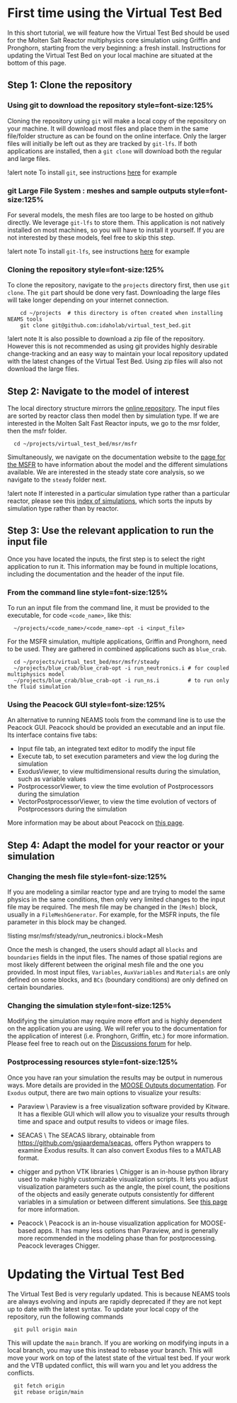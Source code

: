 # First time using the Virtual Test Bed

In this short tutorial, we will feature how the Virtual Test Bed should be used for the Molten Salt Reactor
multiphysics core simulation using Griffin and Pronghorn, starting from the very beginning: a fresh install.
Instructions for updating the Virtual Test Bed on your local machine are situated at the bottom of this page.

## Step 1: Clone the repository

### Using git to download the repository style=font-size:125%


Cloning the repository using `git` will make a local copy of the repository on your machine. It will download
most files and place them in the same file/folder structure as can be found on the online interface. Only the
larger files will initially be left out as they are tracked by `git-lfs`. If both applications are installed,
then a `git clone` will download both the regular and large files.

!alert note
To install `git`, see instructions [here](https://git-scm.com/book/en/v2/Getting-Started-Installing-Git) for example

### git Large File System : meshes and sample outputs style=font-size:125%


For several models, the mesh files are too large to be hosted on github directly. We leverage `git-lfs` to
store them. This application is not natively installed on most machines, so you will have to install it yourself.
If you are not interested by these models, feel free to skip this step.

!alert note
To install `git-lfs`, see instructions [here](https://git-lfs.github.com/) for example

### Cloning the repository style=font-size:125%


To clone the repository, navigate to the `projects` directory first, then use `git clone`. The `git` part should be
done very fast. Downloading the large files will take longer depending on your internet connection.

```
    cd ~/projects  # this directory is often created when installing NEAMS tools
    git clone git@github.com:idaholab/virtual_test_bed.git
```

!alert note
It is also possible to download a zip file of the repository. However this is not recommended as using
git provides highly desirable change-tracking and an easy way to maintain your local repository updated
with the latest changes of the Virtual Test Bed. Using zip files will also not download the large files.

## Step 2: Navigate to the model of interest

The local directory structure mirrors the [online repository](https://github.com/idaholab/virtual_test_bed).
The input files are sorted by reactor class then model then by simulation type. If we are interested in the Molten Salt
Fast Reactor inputs, we go to the msr folder, then the msfr folder.

```
  cd ~/projects/virtual_test_bed/msr/msfr
```

Simultaneously, we navigate on the documentation website to the [page for the MSFR](https://mooseframework.inl.gov/virtual_test_bed/msfr/index.html)
to have information about the model and the different simulations available. We are interested in the steady state
core analysis, so we navigate to the `steady` folder next.

!alert note
If interested in a particular simulation type rather than a particular reactor, please see this
[index of simulations](resources/simulation_type.md), which sorts the inputs by simulation type rather
than by reactor.

## Step 3: Use the relevant application to run the input file

Once you have located the inputs, the first step is to select the right application to run it.
This information may be found in multiple locations, including the documentation and the header of the input
file.

### From the command line style=font-size:125%


To run an input file from the command line, it must be provided to the executable, for code `<code_name>`, like this:

```
  ~/projects/<code_name>/<code_name>-opt -i <input_file>
```

For the MSFR simulation, multiple applications, Griffin and Pronghorn, need to be used. They are
gathered in combined applications such as `blue_crab`.

```
  cd ~/projects/virtual_test_bed/msr/msfr/steady
  ~/projects/blue_crab/blue_crab-opt -i run_neutronics.i # for coupled multiphysics model
  ~/projects/blue_crab/blue_crab-opt -i run_ns.i         # to run only the fluid simulation
```

### Using the Peacock GUI style=font-size:125%


An alternative to running NEAMS tools from the command line is to use the Peacock GUI.
Peacock should be provided an executable and an input file. Its interface contains five tabs:

- Input file tab, an integrated text editor to modify the input file
- Execute tab, to set execution parameters and view the log during the simulation
- ExodusViewer, to view multidimensional results during the simulation, such as variable values
- PostprocessorViewer, to view the time evolution of Postprocessors during the simulation
- VectorPostprocessorViewer, to view the time evolution of vectors of Postprocessors during the simulation


More information may be about about Peacock on [this page](https://mooseframework.inl.gov/moose/application_usage/peacock.html).

## Step 4: Adapt the model for your reactor or your simulation

### Changing the mesh file style=font-size:125%


If you are modeling a similar reactor type and are trying to model the same physics in the same
conditions, then only very limited changes to the input file may be required. The mesh file may be
changed in the `[Mesh]` block, usually in a `FileMeshGenerator`. For example, for the MSFR inputs, the file
parameter in this block may be changed.

!listing msr/msfr/steady/run_neutronics.i block=Mesh

Once the mesh is changed, the users should adapt all `blocks` and `boundaries` fields in the input files.
The names of those spatial regions are most likely different between the original mesh file and the one you
provided. In most input files, `Variables`, `AuxVariables` and `Materials` are only defined on some blocks,
and `BCs` (boundary conditions) are only defined on certain boundaries.

### Changing the simulation style=font-size:125%


Modifying the simulation may require more effort and is highly dependent on the application you are using.
We will refer you to the documentation for the application of interest (i.e. Pronghorn, Griffin, etc.) for more information. Please feel free to reach
out on the [Discussions forum](https://github.com/idaholab/virtual_test_bed/discussions) for help.

### Postprocessing resources style=font-size:125%


Once you have ran your simulation the results may be output in numerous ways. More details are provided in
the [MOOSE Outputs documentation](https://mooseframework.inl.gov/syntax/Outputs/index.html). For `Exodus` output,
there are two main options to visualize your results:

- Paraview \\
  Paraview is a free visualization software provided by Kitware. It has a flexible GUI which will
  allow you to visualize your results through time and space and output results to videos or image files.

- SEACAS \\
  The SEACAS library, obtainable from https://github.com/gsjaardema/seacas, offers Python wrappers to examine
  Exodus results. It can also convert Exodus files to a MATLAB format.

- chigger and python VTK libraries \\
  Chigger is an in-house python library used to make highly customizable visualization scripts. It lets you adjust
  visualization parameters such as the angle, the pixel count, the positions of the objects and easily generate outputs
  consistently for different variables in a simulation or between different simulations. See [this page](https://mooseframework.inl.gov/python/chigger/)
  for more information.

- Peacock \\
  Peacock is an in-house visualization application for MOOSE-based apps. It has many less options than Paraview,
  and is generally more recommended in the modeling phase than for postprocessing. Peacock leverages Chigger.


# Updating the Virtual Test Bed

The Virtual Test Bed is very regularly updated. This is because NEAMS tools are always evolving and inputs are rapidly deprecated if
they are not kept up to date with the latest syntax. To update your local copy of the repository, run the following commands

```
  git pull origin main
```

This will update the `main` branch. If you are working on modifying inputs in a local branch, you may
use this instead to rebase your branch. This will move your work on top of the latest state of the virtual test
bed. If your work and the VTB updated conflict, this will warn you and let you address the conflicts.

```
  git fetch origin
  git rebase origin/main
```
